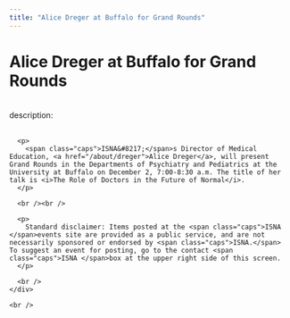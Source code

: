 ```yaml
---
title: "Alice Dreger at Buffalo for Grand Rounds"
---
```


# Alice Dreger at Buffalo for Grand Rounds

<div class="flexinode-body flexinode-2">
  <div class="flexinode-textarea-1">
    <div class="form-item">
      <br /> <label>description:</label><br /><br /> 
      
      <p>
        <span class="caps">ISNA&#8217;</span>s Director of Medical Education, <a href="/about/dreger">Alice Dreger</a>, will present Grand Rounds in the Departments of Psychiatry and Pediatrics at the University at Buffalo on December 2, 7:00-8:30 a.m. The title of her talk is <i>The Role of Doctors in the Future of Normal</i>.
      </p>
      
      <br /><br />
      
      <p>
        Standard disclaimer: Items posted at the <span class="caps">ISNA </span>events site are provided as a public service, and are not necessarily sponsored or endorsed by <span class="caps">ISNA.</span> To suggest an event for posting, go to the contact <span class="caps">ISNA </span>box at the upper right side of this screen.
      </p>
      
      <br />
    </div>
    
    <br />
  </div>
</div>